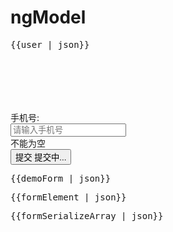 # ngModel

<form novalidate class="form-horizontal" name="demoForm" ng-submit="save(demoForm,$event)">
<pre style="height:100px;">{{user | json}}</pre>

<div class="form-group has-feedback"
            ng-class="{'has-error': (demoForm.$submitted || demoForm.mobile.$dirty) && demoForm.mobile.$invalid }">
    <label class="col-xs-2 control-label">手机号:</label>
    <div class="col-xs-4">
        <input name="mobile" type="text" class="form-control"
            ng-model="user.mobile"
            placeholder="请输入手机号"
            required/>
        <div class="help-block error-message" ng-show=" (demoForm.$submitted || demoForm.mobile.$dirty) && demoForm.mobile.$invalid">
            <span ng-if="demoForm.mobile.$error.required">不能为空</span>
        </div>
    </div>
</div>
<div class="form-group">
        <div class="col-xs-8 col-xs-offset-2">
            <button type="submit"  class="btn btn-info" ng-disabled="demoForm.$submitting" ng-switch="demoForm.$submitting">
            <span ng-switch-default>提交</span>
            <span ng-switch-when="true">提交中...</span>
            </button>
        </div>
</div>
<div class="form-group">
	<div class="col-xs-4">
	<pre>{{demoForm | json}}</pre>
	</div>
	<div class="col-xs-4">
	<pre>{{formElement | json}}</pre>
	<pre>{{formSerializeArray | json}}</pre>
	</div>
</div>



</form>